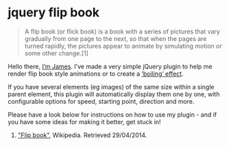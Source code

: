 # jquery flip book

> A flip book (or flick book) is a book with a series of pictures that vary gradually from one page to the next, so that when the pages are turned rapidly, the pictures appear to animate by simulating motion or some other change.[1]

Hello there, [I’m James](http://www.jshedden.com). I’ve made a very simple jQuery plugin to help me render flip book style animations or to create a [‘boiling’ effect](http://www.animationpost.co.uk/notes2/wobble.htm).

If you have several elements (eg images) of the same size within a single parent element, this plugin will automatically display them one by one, with configurable options for speed, starting point, direction and more.

Please have a look below for instructions on how to use my plugin - and if you have some ideas for making it better, get stuck in!

1. ["Flip book"](http://en.wikipedia.org/wiki/Flip_book), Wikipedia. Retrieved 29/04/2014.
